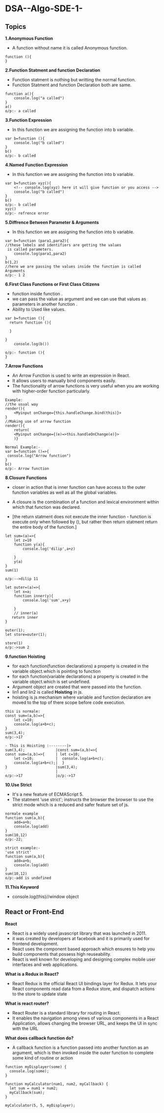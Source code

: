# DSA--Algo-SDE-1-
<!-- ~~~Amazon~~~ -->


## Topics
**1.Anonymous Function**
- A function without name it is called Anonymous function.
```
function (){
}
```
**2.Function Statment and function Declaration**
- Function statment is nothing but writting the normal function.
- Function Statment and function Declaration both are same.
```
function a(){
    console.log("a called")
}
a()
o/p:- a called
```
**3.Function Expression**
- In this function we are assigning the function into b variable.
```
var b=function (){
    console.log("b called")
}
b()
o/p:- b called
```
**4.Named Function Expression**
- In this function we are assigning the function into b variable.
```
var b=function xyz(){
    <!-- console.log(xyz) here it will give function or you access -->
    console.log("b called")
}
b()
o/p:- b called
xyz()
o/p:- refrence error
```
**5.Diffrence Between Parameter & Arguments**
- In this function we are assigning the function into b variable.
```
var b=function (para1,para2){
//these lebels and identifiers are getting the values
 is called parameters.
    console.log(para1,para2)
}
b(1,2)
//here we are passing the values inside the function is called Arguments
o/p:- 1 2 

```
**6.First Class Functions or First Class Citizens**
- function inside function .
- we can pass the value as argument and we can use that values as parameters in another function .
- Ability to Used like values.

```
var b=function (){
  return function (){

  }

}
    console.log(b())

o/p:- function (){
}

```
**7.Arrow Functions**
- An Arrow Function is used to write an expression in React.
- It allows users to manually bind components easily.
- The functionality of arrow functions is very useful when you are working with higher-order function particularly.


```
Example:
//the usual way
render(){
    <Myinput onChange={this.handleChange.bind(this)}>
}
//Making use of arrow function 
render(){
    return(
    <Myinput onChange={(e)=>this.handleOnChange(e)}>
    )}
```

```
Normal Example:-
var b=function ()=>{
 console.log("Arrow function")
}
b()
o/p:- Arrow function
```
**8.Closure Functions**
- closer in action that is inner function can have access to the outer function variables as well as all the global variables.
- A closure is the combination of a function and lexical
environment within which that function was declared.

- [the return statment does not execute the inner function - function is execute only when followed by (),
but rather then return statment return the entire body of the function.] 
```
let sum=(a)=>{
    let z=10
    function y(a){
        console.log('dilip',a+z)
        
    }
    y(a)
}
sum(1)

o/p:-->dilip 11

let outer=(a)=>{
    let x=a;
    function inner(y){
        console.log('sum',x+y)
        
    }
    // inner(a)
   return inner
}

outer(1);
let store=outer(1);

store(1)
o/p:->sum 2
```

**9.function Hoisting**
- for each function(function declarations) a property is created in the variable object.which is pointing to function
- for each function(variable declarations) a property is created in the variable object.which is set undefined.
- Argument object are created that were passed into the function.
- lin1 and lin2 is called **Hoisting** in js.
- hoisting is js mechanism where variable and function declaration are moved to the top of there scope before code execution.

``` 
this is normale:
const sum=(a,b)=>{
    let c=10;
    console.log(a+b+c);
}
sum(3,4);
o/p:->17
```

```
- This is Hoisting :--------|>
sum(3,4);              |const sum=(a,b)=>{
const sum=(a,b)=>{     | let c=10;
    let c=10;          |  console.log(a+b+c);
    console.log(a+b+c);|  }
}                      |sum(3,4);
                       |
o/p:->17               |o/p:->17  
```

**10.Use Strict**
- It's a new feature of ECMAScript 5.
- The statment 'use strict'; instructs the browser the browser to use the strict mode which is a reduced and safer feature set of js.
```
normale example
function sum(a,b){
    add=a+b;
    console.log(add)
}
sum(10,12)
o/p:-22;
```
```
strict example:-
'use strict'
function sum(a,b){
    add=a+b;
    console.log(add)
}
sum(10,12)
o/p:-add is undefined
```

**11.This Keyword**
- console.log(this)//window object 


## React or Front-End
**React**
- React is a widely used javascript library that was launched in 2011.
- it was created by developers at facebook and it is primarily used
for frontend development.
- React uses the component based approach which ensures to help you
build components that possess high reuseability.
- React is well known for developing and designing complex mobile user interfaces and web applications.

**What is a Redux in React?**
- React Redux is the official React UI bindings layer for Redux. It lets your React components read data from a Redux store, and dispatch actions to the store to update state

**What is react router?**
- React Router is a standard library for routing in React. 
- It enables the navigation among views of various components in a React Application, allows changing the browser URL, and keeps the UI in sync with the URL

**What does callback function do?**
- A callback function is a function passed into another function as an argument, which is then invoked inside the outer function to complete some kind of routine or action
```
function myDisplayer(some) {
  console.log(some);
}

function myCalculator(num1, num2, myCallback) {
  let sum = num1 + num2;
  myCallback(sum);
}

myCalculator(5, 5, myDisplayer);
```